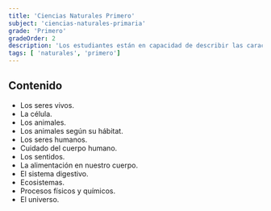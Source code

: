 ```yaml
---
title: 'Ciencias Naturales Primero'
subject: 'ciencias-naturales-primaria'  
grade: 'Primero'
gradeOrder: 2
description: 'Los estudiantes están en capacidad de describir las características de los seres vivos como también identificar las plantas como seres vivos.'
tags: [ 'naturales', 'primero']
---
```


## Contenido

* Los seres vivos.
* La célula.
* Los animales.
* Los animales según su hábitat.
* Los seres humanos.
* Cuidado del cuerpo humano.
* Los sentidos.
* La alimentación en nuestro cuerpo.
* El sistema digestivo.
* Ecosistemas.
* Procesos físicos y químicos.
* El universo.
